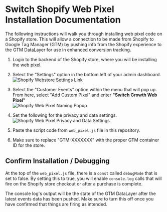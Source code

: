 # Switch Shopify Web Pixel Installation Documentation


The following instructions will walk you through installing web pixel code on a Shopify store. This will allow a connection to be made from Shopify to Google Tag Manager (GTM) by pushing info from the Shopify experience to the GTM DataLayer for use in enhanced conversion tracking.

1. Login to the backend of the Shopify store, where you will be installing the web pixel.
2. Select the "Settings" option in the bottom left of your admin dashboard.\
![Shopify Webstore Settings Link](https://lh3.googleusercontent.com/d/1xCGNmfwCyTTHDQxBHuMSwVPMAZ7iJzTr)

3. Select the "Customer Events" option within the menu that will pop up. From here, select "Add Custom Pixel" and enter **"Switch Growth Web Pixel"**\
![Shopify Web Pixel Naming Popup](https://lh3.googleusercontent.com/d/1S1Eksv7ldZuelgwSFdku2djywjNsohlv)

4. Set the following for the privacy and data settings.\
![Shopify Web Pixel Privacy and Data Settings](https://lh3.googleusercontent.com/d/1siqt0XVxZt1DgqdVeYCiOBUH8_8ppyY5)

5. Paste the script code from `web_pixel.js` file in this repository.

6. Make sure to replace "GTM-XXXXXXX" with the proper GTM container ID for the store.

## Confirm Installation / Debugging

At the top of the `web_pixel.js` file, there is a `const` called `debugMode` that is set to false. By setting this to true, you will enable `console.log` calls that will fire on the Shopify store checkout or after a purchase is complete. 

The console log's output will be the state of the GTM DataLayer after the latest events data has been pushed. Make sure to turn this off once you have confirmed that things are firing as intended.
